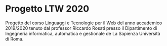 # Progetto LTW 2020
Progetto del corso Linguaggi e Tecnologie per il Web del anno accademico 2019/2020 tenuto dal professor Riccardo Rosati presso il Dipartimento di Ingegneria informatica, automatica e gestionale de La Sapienza Università di Roma.
